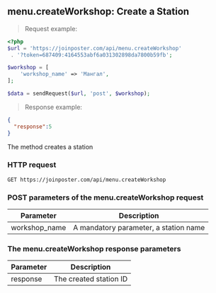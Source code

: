 ## menu.createWorkshop: Create a Station

> Request example:

```php
<?php
$url = 'https://joinposter.com/api/menu.createWorkshop'
 . '?token=687409:4164553abf6a031302898da7800b59fb';

$workshop = [
    'workshop_name' => 'Мангал',
];

$data = sendRequest($url, 'post', $workshop);
```

> Response example:

```json
{  
  "response":5
}
```

The method creates a station

### HTTP request

`GET https://joinposter.com/api/menu.createWorkshop`

### POST parameters of the menu.createWorkshop request

Parameter | Description
--------- | -----------
workshop_name | A mandatory parameter, a station name

### The menu.createWorkshop response parameters

Parameter | Description
--------- | -----------
response | The created station ID

